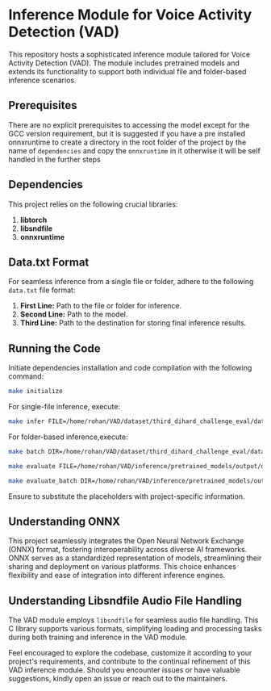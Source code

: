 # Inference Module for Voice Activity Detection (VAD)

This repository hosts a sophisticated inference module tailored for Voice Activity Detection (VAD). The module includes pretrained models and extends its functionality to support both individual file and folder-based inference scenarios.

## Prerequisites

There are no explicit prerequisites to accessing the model except for the GCC version requirement, but it is suggested if you have a pre installed onnxruntime to create a directory in the root folder of the project by the name of `dependencies` and copy the `onnxruntime` in it otherwise it will be self handled in the further steps

## Dependencies

This project relies on the following crucial libraries:

1. **libtorch**
2. **libsndfile**
3. **onnxruntime**

## Data.txt Format

For seamless inference from a single file or folder, adhere to the following `data.txt` file format:

1. **First Line:** Path to the file or folder for inference.
2. **Second Line:** Path to the model.
3. **Third Line:** Path to the destination for storing final inference results.

## Running the Code

Initiate dependencies installation and code compilation with the following command:

```bash
make initialize  
```
For single-file inference, execute:
```bash
make infer FILE=/home/rohan/VAD/dataset/third_dihard_challenge_eval/data/flac/DH_EVAL_0001.flac MODEL=pyannote
```
For folder-based inference,execute:
```bash
make batch DIR=/home/rohan/VAD/dataset/third_dihard_challenge_eval/data/flac/ MODEL=pyannote
```
```bash
make evaluate FILE=/home/rohan/VAD/inference/pretrained_models/output/output.txt RTTM=/home/rohan/VAD/dataset/data_tesing/an4_diarize_test.rttm AUDIO=/home/rohan/VAD/dataset/data_tesing/an4_diarize_test.wav
```

```bash
make evaluate_batch DIR=/home/rohan/VAD/inference/pretrained_models/output RTTM_DIR=/home/rohan/VAD/dataset/third_dihard_challenge_eval/data/rttm AUDIO_DIR=/home/rohan/VAD/dataset/third_dihard_challenge_eval/data/flac
```

Ensure to substitute the placeholders with project-specific information.

## Understanding ONNX
This project seamlessly integrates the Open Neural Network Exchange (ONNX) format, fostering interoperability across diverse AI frameworks. ONNX serves as a standardized representation of models, streamlining their sharing and deployment on various platforms. This choice enhances flexibility and ease of integration into different inference engines.
## Understanding Libsndfile Audio File Handling
The VAD module employs `libsndfile` for seamless audio file handling. This C library supports various formats, simplifying loading and processing tasks during both training and inference in the VAD module.

Feel encouraged to explore the codebase, customize it according to your project's requirements, and contribute to the continual refinement of this VAD inference module. Should you encounter issues or have valuable suggestions, kindly open an issue or reach out to the maintainers.